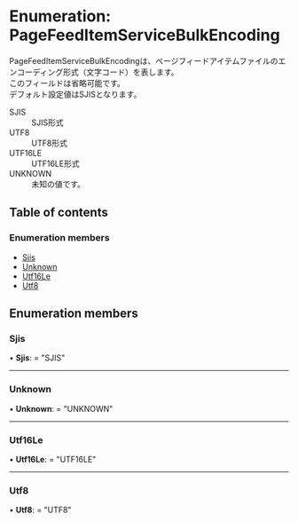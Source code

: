 # Enumeration: PageFeedItemServiceBulkEncoding


<div lang=\"ja\">PageFeedItemServiceBulkEncodingは、ページフィードアイテムファイルのエンコーディング形式（文字コード）を表します。<br> このフィールドは省略可能です。<br> デフォルト設定値はSJISとなります。</div>  <dl class=term>   <dt class=\"term__item\">SJIS</dt>   <dd class=\"term__desc\"><span lang=\"ja\">SJIS形式</span></dd>   <dt class=\"term__item\">UTF8</dt>   <dd class=\"term__desc\"><span lang=\"ja\">UTF8形式</span></dd>   <dt class=\"term__item\">UTF16LE</dt>   <dd class=\"term__desc\"><span lang=\"ja\">UTF16LE形式</span></dd>   <dt class=\"term__item\">UNKNOWN</dt>   <dd class=\"term__desc\"><span lang=\"ja\">未知の値です。</span></dd> </dl>

## Table of contents

### Enumeration members

- [Sjis](pagefeeditemservicebulkencoding.md#sjis)
- [Unknown](pagefeeditemservicebulkencoding.md#unknown)
- [Utf16Le](pagefeeditemservicebulkencoding.md#utf16le)
- [Utf8](pagefeeditemservicebulkencoding.md#utf8)

## Enumeration members

### Sjis

• **Sjis**: = "SJIS"

___

### Unknown

• **Unknown**: = "UNKNOWN"

___

### Utf16Le

• **Utf16Le**: = "UTF16LE"

___

### Utf8

• **Utf8**: = "UTF8"
